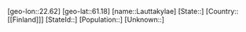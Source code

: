 ﻿---
location: [61.18,22.62]
mapzoom: [7,12] 
mapmarker: city 
type: City
tags:
- geo/City


SpocWebEntityId: 31886
isDeleted: false
confidential: public

---
[geo-lon::22.62]
[geo-lat::61.18]
[name::Lauttakylae]
[State::]
[Country::[[Finland]]]
[StateId::]
[Population::]
[Unknown::]

